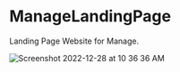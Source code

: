 # ManageLandingPage
Landing Page Website for Manage.

![Screenshot 2022-12-28 at 10 36 36 AM](https://user-images.githubusercontent.com/75168549/209840123-d5b83382-49fd-43a6-b938-505917ca8748.png)
